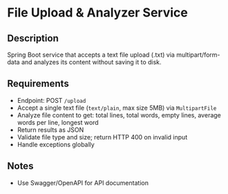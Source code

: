 # **File Upload & Analyzer Service**

## Description

Spring Boot service that accepts a text file upload (.txt) via multipart/form-data and analyzes its content without saving it to disk.

## Requirements

- Endpoint: POST `/upload`
- Accept a single text file (`text/plain`, max size 5MB) via `MultipartFile`
- Analyze file content to get: total lines, total words, empty lines, average words per line, longest word
- Return results as JSON
- Validate file type and size; return HTTP 400 on invalid input
- Handle exceptions globally

## Notes 

- Use Swagger/OpenAPI for API documentation